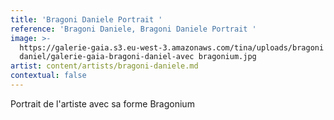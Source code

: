 ```yaml
---
title: 'Bragoni Daniele Portrait '
reference: 'Bragoni Daniele, Bragoni Daniele Portrait '
image: >-
  https://galerie-gaia.s3.eu-west-3.amazonaws.com/tina/uploads/bragoni
  daniel/galerie-gaia-bragoni-daniel-avec bragonium.jpg
artist: content/artists/bragoni-daniele.md
contextual: false
---
```


Portrait de l'artiste avec sa forme Bragonium
